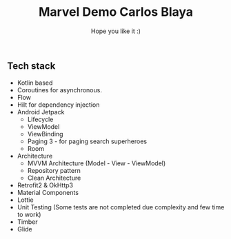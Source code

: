 <h1 align="center">Marvel Demo Carlos Blaya</h1>

<p align="center">
Hope you like it :)
</p>
</br>

## Tech stack
- Kotlin based
- Coroutines for asynchronous.
- Flow
- Hilt for dependency injection
- Android Jetpack
  - Lifecycle
  - ViewModel
  - ViewBinding
  - Paging 3 - for paging search superheroes
  - Room
- Architecture
  - MVVM Architecture (Model - View - ViewModel)
  - Repository pattern
  - Clean Architecture
- Retrofit2 & OkHttp3
- Material Components
- Lottie
- Unit Testing (Some tests are not completed due complexity and few time to work)
- Timber
- Glide
<br>
